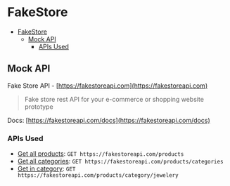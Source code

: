 # FakeStore

- [FakeStore](#fakestore)
  - [Mock API](#mock-api)
    - [APIs Used](#apis-used)

## Mock API

Fake Store API - [https://fakestoreapi.com](https://fakestoreapi.com)

> Fake store rest API for your e-commerce or shopping website prototype

Docs: [https://fakestoreapi.com/docs](https://fakestoreapi.com/docs)

### APIs Used

- [Get all products](https://fakestoreapi.com/docs#p-all): `GET https://fakestoreapi.com/products`
- [Get all categories](https://fakestoreapi.com/docs#p-categories): `GET https://fakestoreapi.com/products/categories`
- [Get in category](https://fakestoreapi.com/docs#p-category): `GET https://fakestoreapi.com/products/category/jewelery`

